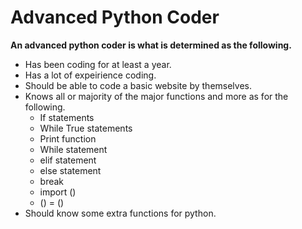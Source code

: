 # Advanced Python Coder

**An advanced python coder is what is determined as the following.**

- Has been coding for at least a year.
- Has a lot of expeirience coding.
- Should be able to code a basic website by themselves.
- Knows all or majority of the major functions and more as for the following.
   - If statements
   - While True statements
   - Print function
   - While statement
   - elif statement
   - else statement
   - break
   - import ()
   - () = ()
- Should know some extra functions for python.
